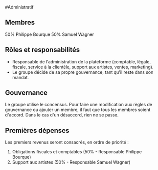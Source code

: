 #Administratif 

## Membres 
50% Philippe Bourque 
50% Samuel Wagner 

## Rôles et responsabilités
* Responsable de l'administration de la plateforme (comptable, légale, fiscale, service à la clientèle, support aux artistes, ventes, marketing).
* Le groupe décide de sa propre gouvernance, tant qu'il reste dans son mandat.

## Gouvernance 
Le groupe utilise le concensus. Pour faire une modification aux règles de gouvernance ou ajouter un membre, il faut que tous les membres soient d'accord. Dans le cas d'un désaccord, rien ne se passe. 

## Premières dépenses
Les premiers revenus seront consacrés, en ordre de priorité : 
1. Obligations fiscales et comptables (50% - Responsable Philippe Bourque)
2. Support aux artistes (50% - Responsable Samuel Wagner)
